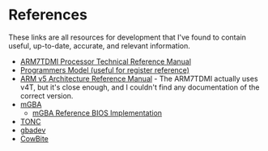 # References
These links are all resources for development that I've found to contain useful,
up-to-date, accurate, and relevant information.
- [ARM7TDMI Processor Technical Reference Manual](https://developer.arm.com/docs/ddi0210/c)
- [Programmers Model (useful for register reference)](https://developer.arm.com/docs/ddi0210/latest/programmers-model/the-program-status-registers)
- [ARM v5 Architecture Reference Manual](https://developer.arm.com/docs/ddi0100/latest/armv5-architecture-reference-manual) - The ARM7TDMI actually uses v4T, but it's close enough, and I couldn't find any documentation of the correct version.
- [mGBA](https://github.com/mgba-emu/mgba)
  - [mGBA Reference BIOS Implementation](https://github.com/mgba-emu/mgba/blob/master/src/gba/hle-bios.c)
- [TONC](https://www.coranac.com/tonc/text/toc.htm)
- [gbadev](https://gbadev.org/docs.php)
- [CowBite](https://www.cs.rit.edu/~tjh8300/CowBite/CowBiteSpec.htm)
